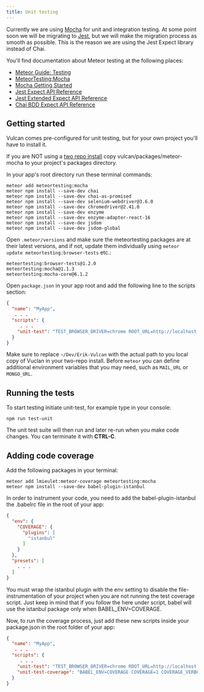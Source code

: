 ```yaml
---
title: Unit testing
---
```


Currently we are using [Mocha](https://mochajs.org/) for unit and integration testing. 
At some point soon we will be migrating to [Jest](https://jestjs.io), but we will make the migration process as smooth as possible.
This is the reason we are using the Jest Expect library instead of Chai. 

You'll find documentation about Meteor testing at the following places:
 
 * [Meteor Guide: Testing](https://guide.meteor.com/testing.html)
 * [MeteorTesting:Mocha](<https://github.com/meteortesting/meteor-mocha/blob/master/README.md>)
 * [Mocha Getting Started](https://mochajs.org/#getting-started)
 * [Jest Expect API Reference](https://jestjs.io/docs/en/expect)
 * [Jest Extended Expect API Reference](https://jestjs.io/docs/en/expect)
 * [Chai BDD Expect API Reference](https://www.chaijs.com/api/bdd/)

## Getting started

Vulcan comes pre-configured for unit testing, but for your own project you'll have to install it.

If you are NOT using a [two repo install](http://docs.vulcanjs.org/index.html#Two-Repo-Install-Optional) copy vulcan/packages/meteor-mocha to your project's packages directory.

In your app's root directory run these terminal commands:

```
meteor add meteortesting:mocha
meteor npm install --save-dev chai
meteor npm install --save-dev chai-as-promised
meteor npm install --save-dev selenium-webdriver@3.6.0
meteor npm install --save-dev chromedriver@2.41.0
meteor npm install --save-dev enzyme
meteor npm install --save-dev enzyme-adapter-react-16
meteor npm install --save-dev jsdom
meteor npm install --save-dev jsdom-global
```

Open `.meteor/versions` and make sure the meteortesting packages are at their latest versions, 
and if not, update them individually using `meteor update meteortesting:browser-tests` etc.:

```
meteortesting:browser-tests@1.2.0
meteortesting:mocha@1.1.3
meteortesting:mocha-core@6.1.2
```

Open `package.json` in your app root and add the following line to the scripts section:

```json
{
  "name": "MyApp",
   . . .
  "scripts": {
     . . .
    "unit-test": "TEST_BROWSER_DRIVER=chrome ROOT_URL=http://localhost:60859 METEOR_PACKAGE_DIRS=~/Dev/Erik-Vulcan/packages meteor test-packages ./packages/* --port 60859 --settings settings-dev.json --driver-package meteortesting:mocha --raw-logs"
  }
}  
```

Make sure to replace `~/Dev/Erik-Vulcan` with the actual path to you local copy of Vuclan in your two-repo install.
Before `meteor` you can define additional environment variables that you may need, such as `MAIL_URL` or `MONGO_URL`.

## Running the tests

To start testing initiate unit-test, for example type in your console:

```
npm run test-unit
```

The unit test suite will then run and later re-run when you make code changes. You can terminate it with **CTRL-C**.

## Adding code coverage

Add the following packages in your terminal:

```
meteor add lmieulet:meteor-coverage meteortesting:mocha
meteor npm install --save-dev babel-plugin-istanbul
```

In order to instrument your code, you need to add the babel-plugin-istanbul the .babelrc file in the root of your app:

```json
{
  "env": {
    "COVERAGE": {
      "plugins": [
        "istanbul"
      ]
    }
  },
  "presets": [
    . . .
  ]
}
```

You must wrap the istanbul plugin with the env setting to disable the file-instrumentation of your project when you are not running the test coverage script. Just keep in mind that if you follow the here under script, babel will use the istanbul package only when BABEL_ENV=COVERAGE.

Now, to run the coverage process, just add these new scripts inside your package.json in the root folder of your app:

```json
{
  "name": "MyApp",
   . . .
  "scripts": {
     . . .
    "unit-test": "TEST_BROWSER_DRIVER=chrome ROOT_URL=http://localhost:60859 METEOR_PACKAGE_DIRS=~/Dev/Erik-Vulcan/packages meteor test-packages ./packages/* --port 60859 --driver-package meteortesting:mocha --raw-logs",
    "unit-test-coverage": "BABEL_ENV=COVERAGE COVERAGE=1 COVERAGE_VERBOSE=1 COVERAGE_APP_FOLDER=$PWD/ TEST_BROWSER_DRIVER=chrome ROOT_URL=http://localhost:60859 METEOR_PACKAGE_DIRS=~/Dev/Erik-Vulcan/packages meteor test-packages ./packages/* --port 60859 --driver-package meteortesting:mocha --raw-logs"
  }
}  
```
